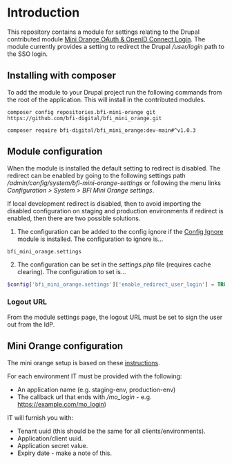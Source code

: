 # Introduction

This repository contains a module for settings relating to the Drupal contributed module [Mini Orange OAuth & OpenID Connect Login](https://www.drupal.org/project/miniorange_oauth_client). The module currently provides a setting to redirect the Drupal */user/login* path to the SSO login.

## Installing with composer

To add the module to your Drupal project run the following commands from the root of the application. This will install in the contributed modules.

```shell
composer config repositories.bfi-mini-orange git https://github.com/bfi-digital/bfi_mini_orange.git
```
```shell
composer require bfi-digital/bfi_mini_orange:dev-main#^v1.0.3
```

## Module configuration
When the module is installed the default setting to redirect is disabled. The redirect can be enabled by going to the following settings path */admin/config/system/bfi-mini-orange-settings* or following the menu links *Configuration > System > BFI Mini Orange settings*.

If local development redirect is disabled, then to avoid importing the disabled configuration on staging and production environments if redirect is enabled, then there are two possible solutions.

1. The configuration can be added to the config ignore if the [Config Ignore](https://www.drupal.org/project/config_ignore) module is installed. The configuration to ignore is...
```
bfi_mini_orange.settings
```
2. The configuration can be set in the *settings.php* file (requires cache clearing). The configuration to set is...
```php
$config['bfi_mini_orange.settings']['enable_redirect_user_login'] = TRUE;
```

### Logout URL

From the module settings page, the logout URL must be set to sign the user out from the IdP.

## Mini Orange configuration

The mini orange setup is based on these [instructions](https://plugins.miniorange.com/setup-guide-to-configure-azure-ad-with-drupal-oauth-client).

For each environment IT must be provided with the following:

* An application name (e.g. staging-env, production-env)
* The callback url that ends with */mo_login* - e.g. https://example.com/mo_login)

IT will furnish you with:

* Tenant uuid (this should be the same for all clients/environments).
* Application/client uuid.
* Application secret value.
* Expiry date - make a note of this.



